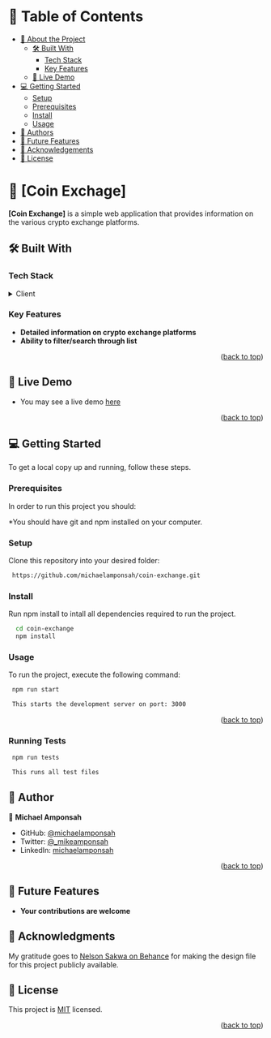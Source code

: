 
# 📗 Table of Contents

- [📖 About the Project](#about-project)
  - [🛠 Built With](#built-with)
    - [Tech Stack](#tech-stack)
    - [Key Features](#key-features)
  - [🚀 Live Demo](#live-demo)
- [💻 Getting Started](#getting-started)
  - [Setup](#setup)
  - [Prerequisites](#prerequisites)
  - [Install](#install)
  - [Usage](#usage)
- [👥 Authors](#authors)
- [🔭 Future Features](#future-features)
- [🙏 Acknowledgements](#acknowledgements)
- [📝 License](#license)

# 📖 [Coin Exchage] <a name=""></a>


**[Coin Exchange]** is a simple web application that provides information on the various crypto exchange platforms.

## 🛠 Built With <a name="React JS, CSS & JavaScript"></a>

### Tech Stack <a name="tech-stack"></a>

<details>
  <summary>Client</summary>
  <ul>
    <li><a href="#">React JS</a></li>
    <li><a href="#">CSS</a></li>
    <li><a href="#">JavaScript</a></li>
  </ul>
</details>

### Key Features <a name="key-features"></a>


- **Detailed information on crypto exchange platforms**
- **Ability to filter/search through list**

<p align="right">(<a href="#readme-top">back to top</a>)</p>


## 🚀 Live Demo <a name="live-demo"></a>


- You may see a live demo [here](https://michaelamponsah.github.io/todo-app/dist)

<p align="right">(<a href="#readme-top">back to top</a>)</p>


## 💻 Getting Started <a name="getting-started"></a>


To get a local copy up and running, follow these steps.

### Prerequisites

In order to run this project you should:

*You should have git and npm installed on your computer.


### Setup

Clone this repository into your desired folder:



```sh
 https://github.com/michaelamponsah/coin-exchange.git
```


### Install

Run npm install to intall all dependencies required to run the project.


```sh
  cd coin-exchange
  npm install
```


### Usage

To run the project, execute the following command:


```sh
 npm run start

 This starts the development server on port: 3000
```


<p align="right">(<a href="#readme-top">back to top</a>)</p>

### Running Tests
```sh
 npm run tests

 This runs all test files
```

## 👥 Author <a name="authors"></a>


👤 **Michael Amponsah**

- GitHub: [@michaelamponsah](https://github.com/michaelamponsah)
- Twitter: [@_mikeamponsah](https://twitter.com/_mikeamponsah)
- LinkedIn: [michaelamponsah](https://linkedin.com/in/mikeamponsah)



<p align="right">(<a href="#readme-top">back to top</a>)</p>


## 🔭 Future Features <a name="future-features"></a>


- **Your contributions are welcome**


## 🙏 Acknowledgments <a name="acknowledgements"></a>


My gratitude goes to [ Nelson Sakwa on Behance](https://www.behance.net/sakwadesignstudio) for making the design file for this project publicly available.


## 📝 License <a name="license"></a>

This project is [MIT](./LICENCE.md) licensed.

<p align="right">(<a href="#readme-top">back to top</a>)</p>
